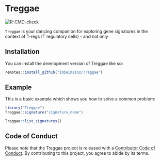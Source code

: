 
<!-- README.md is generated from README.Rmd. Please edit that file -->

# Treggae

<!-- badges: start -->

[![R-CMD-check](https://github.com/imbeimainz/Treggae/actions/workflows/R-CMD-check.yaml/badge.svg)](https://github.com/imbeimainz/Treggae/actions/workflows/R-CMD-check.yaml)
<!-- badges: end -->

`Treggae` is your dancing companion for exploring gene signatures in the
context of T-regs (T regulatory cells) - and not only

## Installation

You can install the development version of Treggae like so:

``` r
remotes::install_github("imbeimainz/Treggae")
```

## Example

This is a basic example which shows you how to solve a common problem:

``` r
library("Treggae")
Treggae::signature("signature_name")

Treggae::list_signatures()
```

## Code of Conduct

Please note that the Treggae project is released with a [Contributor
Code of
Conduct](https://contributor-covenant.org/version/2/1/CODE_OF_CONDUCT.html).
By contributing to this project, you agree to abide by its terms.
